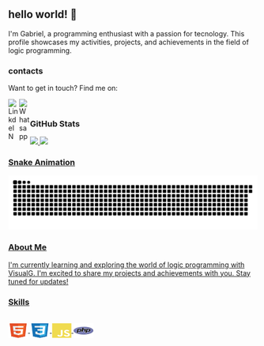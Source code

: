## hello world! 👋

I'm Gabriel, a programming enthusiast with a passion for tecnology. This profile showcases my activities, projects, and achievements in the field of logic programming.

### contacts

Want to get in touch? Find me on:

<a target="_blank" href="https://www.linkedin.com/in/gabriel-maciel-625980268/">
  <img align="left" alt="LinkdeIN" width="22px" src="https://cdn.jsdelivr.net/npm/simple-icons@v3/icons/linkedin.svg" />
</a>
<a target="_blank" href="https://api.whatsapp.com/send?phone=31 98461-9428">
  <img align="left" alt="Whatsapp" width="22px" src="https://cdn.jsdelivr.net/npm/simple-icons@v3/icons/whatsapp.svg" />
</a> </br>

### GitHub Stats

<div>
<a href="https://github.com/gabxw">
<img loading="lazy" height="180em" src="https://github-readme-stats.vercel.app/api/top-langs/?username=gabxw&layout=compact&langs_count=7&theme=dracula"/>
<img loading="lazy" height="180em" src="https://github-readme-stats.vercel.app/api?username=gabxw&show_icons=true&theme=dracula&include_all_commits=true&count_private=true"/>
</div>

### Snake Animation

<img loading="lazy" src="https://github.com/gabxw/gabxw/blob/output/github-contribution-grid-snake.svg" />

### About Me

I'm currently learning and exploring the world of logic programming with VisualG. I'm excited to share my projects and achievements with you. Stay tuned for updates!
  
### Skills
  
<div style="display: inline_block"><br>
  <a href="https://github.com/gabxw">
  <img align="center" alt="Gabs-HTML" height="30" width="40" src="https://raw.githubusercontent.com/devicons/devicon/master/icons/html5/html5-original.svg">
  <img align="center" alt="Gabs-CSS" height="30" width="40" src="https://raw.githubusercontent.com/devicons/devicon/master/icons/css3/css3-original.svg">
  <img align="center" alt="Gabs-Js" height="30" width="40" src="https://raw.githubusercontent.com/devicons/devicon/master/icons/javascript/javascript-plain.svg">
  <img align="center" alt="Gabs-PHP" height="30" width="40" src="https://raw.githubusercontent.com/devicons/devicon/master/icons/php/php-original.svg">
</div>
 
</div>
